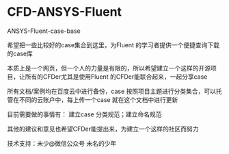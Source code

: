 # CFD-ANSYS-Fluent
ANSYS-Fluent-case-base

希望把一些比较好的case集合到这里，为Fluent 的学习者提供一个便捷查询下载的case库

本质上是一个网页，但一个人的力量是有限的，所以希望建立一个这样的开源项目，让所有的CFDer尤其是使用Fluent 的CFDer能联合起来，一起分享case

所有文档/案例均在百度云中进行备份，case 按照项目主题进行分类集合，可以托管在不同的云账户中，每上传一个case 就在这个文档中进行更新

目前需要做的事情有： 建立case 分类规范；建立命名规范

其他的建议和意见也希望CFDer能提出来，为建立一个这样的社区而努力

技术支持：未少@微信公众号 未名的少年 
